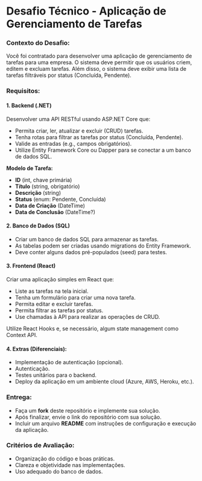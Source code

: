 # Desafio Técnico - Aplicação de Gerenciamento de Tarefas

### Contexto do Desafio:
Você foi contratado para desenvolver uma aplicação de gerenciamento de tarefas para uma empresa. O sistema deve permitir que os usuários criem, editem e excluam tarefas. Além disso, o sistema deve exibir uma lista de tarefas filtráveis por status (Concluída, Pendente).

### Requisitos:

#### 1. Backend (.NET)
Desenvolver uma API RESTful usando ASP.NET Core que:

- Permita criar, ler, atualizar e excluir (CRUD) tarefas.
- Tenha rotas para filtrar as tarefas por status (Concluída, Pendente).
- Valide as entradas (e.g., campos obrigatórios).
- Utilize Entity Framework Core ou Dapper para se conectar a um banco de dados SQL.

**Modelo de Tarefa:**

- **ID** (int, chave primária)
- **Título** (string, obrigatório)
- **Descrição** (string)
- **Status** (enum: Pendente, Concluída)
- **Data de Criação** (DateTime)
- **Data de Conclusão** (DateTime?)

#### 2. Banco de Dados (SQL)
- Criar um banco de dados SQL para armazenar as tarefas.
- As tabelas podem ser criadas usando migrations do Entity Framework.
- Deve conter alguns dados pré-populados (seed) para testes.

#### 3. Frontend (React)
Criar uma aplicação simples em React que:

- Liste as tarefas na tela inicial.
- Tenha um formulário para criar uma nova tarefa.
- Permita editar e excluir tarefas.
- Permita filtrar as tarefas por status.
- Use chamadas à API para realizar as operações de CRUD.
  
Utilize React Hooks e, se necessário, algum state management como Context API.

#### 4. Extras (Diferenciais):
- Implementação de autenticação (opcional).
- Autenticação.
- Testes unitários para o backend.
- Deploy da aplicação em um ambiente cloud (Azure, AWS, Heroku, etc.).

### Entrega:

- Faça um **fork** deste repositório e implemente sua solução.
- Após finalizar, envie o link do repositório com sua solução.
- Incluir um arquivo **README** com instruções de configuração e execução da aplicação.

### Critérios de Avaliação:
- Organização do código e boas práticas.
- Clareza e objetividade nas implementações.
- Uso adequado do banco de dados.
